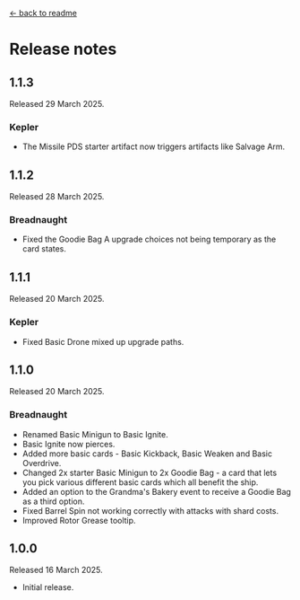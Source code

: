 [← back to readme](README.md)

# Release notes

## 1.1.3
Released 29 March 2025.

### Kepler
* The Missile PDS starter artifact now triggers artifacts like Salvage Arm.

## 1.1.2
Released 28 March 2025.

### Breadnaught
* Fixed the Goodie Bag A upgrade choices not being temporary as the card states.

## 1.1.1
Released 20 March 2025.

### Kepler
* Fixed Basic Drone mixed up upgrade paths.

## 1.1.0
Released 20 March 2025.

### Breadnaught
* Renamed Basic Minigun to Basic Ignite.
* Basic Ignite now pierces.
* Added more basic cards - Basic Kickback, Basic Weaken and Basic Overdrive.
* Changed 2x starter Basic Minigun to 2x Goodie Bag - a card that lets you pick various different basic cards which all benefit the ship.
* Added an option to the Grandma's Bakery event to receive a Goodie Bag as a third option.
* Fixed Barrel Spin not working correctly with attacks with shard costs.
* Improved Rotor Grease tooltip.

## 1.0.0
Released 16 March 2025.

* Initial release.